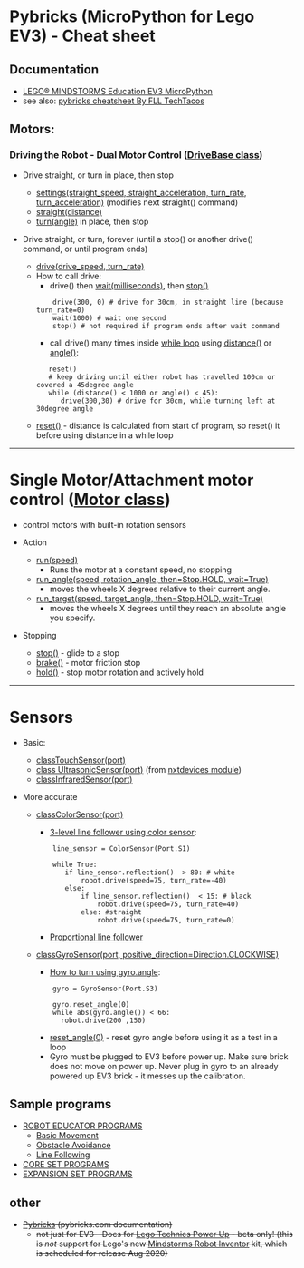 # Pybricks (MicroPython for Lego EV3) - Cheat sheet

## Documentation

  * [LEGO® MINDSTORMS Education EV3 MicroPython](https://pybricks.github.io/ev3-micropython/index.html)
  * see also: [pybricks cheatsheet By FLL TechTacos](https://cheatography.com/flltech2019/cheat-sheets/pybricks-cheatsheet-by-fll-techtacos-sugarland/pdf/)
 
## Motors:

### Driving the Robot - Dual Motor Control ([DriveBase class](https://pybricks.github.io/ev3-micropython/robotics.html))
* Drive straight, or turn in place, then stop
  * [settings(straight_speed, straight_acceleration, turn_rate, turn_acceleration)](https://pybricks.github.io/ev3-micropython/robotics.html#pybricks.robotics.DriveBase.settings) (modifies next straight() command)
  * [straight(distance)](https://pybricks.github.io/ev3-micropython/robotics.html#pybricks.robotics.DriveBase.straight)
  * [turn(angle)](https://pybricks.github.io/ev3-micropython/robotics.html#pybricks.robotics.DriveBase.turn) in place, then stop   
    
* Drive straight, or turn, forever (until a stop() or another drive() command, or until program ends)
  * [drive(drive_speed, turn_rate)](https://pybricks.github.io/ev3-micropython/robotics.html#pybricks.robotics.DriveBase.drive)
  * How to call drive:
    * drive() then [wait(milliseconds)](https://pybricks.github.io/ev3-micropython/tools.html?highlight=wait#pybricks.tools.wait), then [stop()](https://pybricks.github.io/ev3-micropython/robotics.html#pybricks.robotics.DriveBase.stop) 
    ```  
        drive(300, 0) # drive for 30cm, in straight line (because turn_rate=0)
        wait(1000) # wait one second
        stop() # not required if program ends after wait command 
    ```
     * call drive() many times inside [while loop](https://pybricks.github.io/ev3-micropython/examples/robot_educator_ultrasonic.html) using [distance()](https://pybricks.github.io/ev3-micropython/robotics.html#pybricks.robotics.DriveBase.distance) or [angle()](https://pybricks.github.io/ev3-micropython/robotics.html#pybricks.robotics.DriveBase.angle):
      ```
         reset()
         # keep driving until either robot has travelled 100cm or covered a 45degree angle
         while (distance() < 1000 or angle() < 45):
            drive(300,30) # drive for 30cm, while turning left at 30degree angle 
      ```
  * [reset()](https://pybricks.github.io/ev3-micropython/robotics.html#pybricks.robotics.DriveBase.reset) - distance is calculated from start of program, so reset() it before using distance in a while loop

    
----- 

# Single Motor/Attachment motor control ([Motor class](https://pybricks.github.io/ev3-micropython/ev3devices.html#motors))
* control motors with built-in rotation sensors
* Action
  * [run(speed)](https://pybricks.github.io/ev3-micropython/ev3devices.html#pybricks.ev3devices.Motor.run)
    * Runs the motor at a constant speed, no stopping
  * [run_angle(speed, rotation_angle, then=Stop.HOLD, wait=True)](https://pybricks.github.io/ev3-micropython/ev3devices.html#pybricks.ev3devices.Motor.run_angle)
    * moves the wheels X degrees relative to their current angle.
  * [run_target(speed, target_angle, then=Stop.HOLD, wait=True)](https://pybricks.github.io/ev3-micropython/ev3devices.html#pybricks.ev3devices.Motor.run_target) 
    * moves the wheels X degrees until they reach an absolute angle you specify.       

* Stopping
  * [stop()](https://pybricks.github.io/ev3-micropython/ev3devices.html#pybricks.ev3devices.Motor.stop) - glide to a stop
  * [brake()](https://pybricks.github.io/ev3-micropython/ev3devices.html#pybricks.ev3devices.Motor.brake) - motor friction stop
  * [hold()](https://pybricks.github.io/ev3-micropython/ev3devices.html#pybricks.ev3devices.Motor.hold) - stop motor rotation and actively hold

----- 

# Sensors

* Basic:
  * [classTouchSensor(port)](https://pybricks.github.io/ev3-micropython/ev3devices.html#pybricks.ev3devices.TouchSensor)
  * [class UltrasonicSensor(port)](https://pybricks.github.io/ev3-micropython/nxtdevices.html#nxt-ultrasonic-sensor) (from [nxtdevices module](https://pybricks.github.io/ev3-micropython/nxtdevices.html))
  * [classInfraredSensor(port)](https://pybricks.github.io/ev3-micropython/ev3devices.html#pybricks.ev3devices.InfraredSensor)

* More accurate
  * [classColorSensor(port)](https://pybricks.github.io/ev3-micropython/ev3devices.html#pybricks.ev3devices.ColorSensor)
    * [3-level line follower using color sensor](https://github.com/fll-pigeons/gamechangers/blob/master/programs/LP04a_lineFollowerBasic):
    
    ```
        line_sensor = ColorSensor(Port.S1)    

        while True:
           if line_sensor.reflection()  > 80: # white
               robot.drive(speed=75, turn_rate=-40)
           else: 
               if line_sensor.reflection()  < 15: # black
                   robot.drive(speed=75, turn_rate=40)
               else: #straight
                   robot.drive(speed=75, turn_rate=0)
    ```
     * [Proportional line follower](https://pybricks.github.io/ev3-micropython/examples/robot_educator_line.html)
     
  * [classGyroSensor(port, positive_direction=Direction.CLOCKWISE)](https://pybricks.github.io/ev3-micropython/ev3devices.html#pybricks.ev3devices.GyroSensor)
    * [How to turn using gyro.angle](https://github.com/fll-pigeons/gamechangers/blob/master/programs/LP03b_squareGyroDriveLoop.py):
  
    ```
        gyro = GyroSensor(Port.S3)

        gyro.reset_angle(0)
        while abs(gyro.angle()) < 66:
          robot.drive(200 ,150)
    ```
  
    * [reset_angle(0)](https://pybricks.github.io/ev3-micropython/ev3devices.html#pybricks.ev3devices.Motor.reset_angle) - reset gyro angle before using it as a test in a loop
    * Gyro must be plugged to EV3 before power up.  Make sure brick does not move on power up.  Never plug in gyro to an already powered up EV3 brick - it messes up the calibration.

## Sample programs

* [ROBOT EDUCATOR PROGRAMS](https://pybricks.github.io/ev3-micropython/index.html)
  * [Basic Movement](https://pybricks.github.io/ev3-micropython/examples/robot_educator_basic.html)
  * [Obstacle Avoidance](https://pybricks.github.io/ev3-micropython/examples/robot_educator_ultrasonic.html)
  * [Line Following](https://pybricks.github.io/ev3-micropython/examples/robot_educator_line.html)
* [CORE SET PROGRAMS](https://pybricks.github.io/ev3-micropython/examples/color_sorter.html)
* [EXPANSION SET PROGRAMS](https://pybricks.github.io/ev3-micropython/examples/elephant.html)
      


## other
* ~~[Pybricks](https://pybricks.github.io/ev3-micropython/index.html) (pybricks.com documentation)~~
  *  ~~not just for EV3 - Docs for [Lego Technics Power Up](https://racingbrick.com/lego-powered-up-summary/) - beta only! (this is *not* support for Lego's new [Mindstorms Robot Inventor](https://www.lego.com/en-us/aboutus/news/2020/june/lego-mindstorms-robot-inventor/) kit, which is scheduled for release Aug 2020)~~
